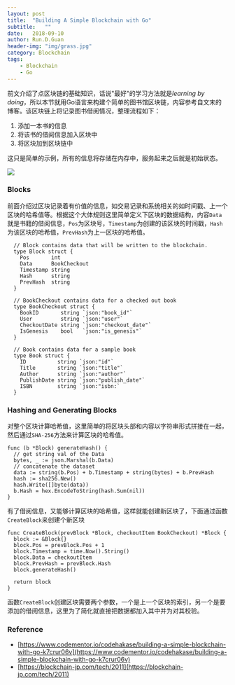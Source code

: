 ```yaml
---
layout: post
title:  "Building A Simple Blockchain with Go"
subtitle:   ""
date:   2018-09-10
author: Run.D.Guan
header-img: "img/grass.jpg"
category: Blockchain
tags:
    - Blockchain
    - Go
---
```


前文介绍了点区块链的基础知识，话说"最好"的学习方法就是*learning by doing*，所以本节就用Go语言来构建个简单的图书馆区块链，内容参考自文末的博客。该区块链上将记录图书借阅情况，整理流程如下：
1. 添加一本书的信息
2. 将该书的借阅信息加入区块中
3. 将区块加到区块链中

这只是简单的示例，所有的信息将存储在内存中，服务起来之后就是初始状态。

![](https://blockchain-jp.com/wp-content/uploads/2018/04/94716618dd7b2339e0bc797c93396611-790x450.png)

### Blocks
前面介绍过区块记录着有价值的信息，如交易记录和系统相关的如时间戳、上一个区块的哈希值等。根据这个大体规则这里简单定义下区块的数据结构，内容`Data`就是书籍的借阅信息，`Pos`为区块号，`Timestamp`为创建的该区块的时间戳，`Hash`为该区块的哈希值，`PrevHash`为上一区块的哈希值。

```golang
  // Block contains data that will be written to the blockchain.
  type Block struct {
    Pos       int
    Data      BookCheckout
    Timestamp string
    Hash      string
    PrevHash  string
  }

  // BookCheckout contains data for a checked out book
  type BookCheckout struct {
    BookID       string `json:"book_id"`
    User         string `json:"user"`
    CheckoutDate string `json:"checkout_date"`
    IsGenesis    bool   `json:"is_genesis"`
  }

  // Book contains data for a sample book
  type Book struct {
    ID          string `json:"id"`
    Title       string `json:"title"`
    Author      string `json:"author"`
    PublishDate string `json:"publish_date"`
    ISBN        string `json:"isbn:`
  }
```
### Hashing and Generating Blocks
对整个区块计算哈希值，这里简单的将区块头部和内容以字符串形式拼接在一起，然后通过`SHA-256`方法来计算区块的哈希值。

```golang
func (b *Block) generateHash() {
  // get string val of the Data
  bytes, _ := json.Marshal(b.Data)
  // concatenate the dataset
  data := string(b.Pos) + b.Timestamp + string(bytes) + b.PrevHash
  hash := sha256.New()
  hash.Write([]byte(data))
  b.Hash = hex.EncodeToString(hash.Sum(nil))
}
```
有了借阅信息，又能够计算区块的哈希值，这样就能创建新区块了，下面通过函数`CreateBlock`来创建个新区块

```golang
func CreateBlock(prevBlock *Block, checkoutItem BookCheckout) *Block {
  block := &Block{}
  block.Pos = prevBlock.Pos + 1
  block.Timestamp = time.Now().String()
  block.Data = checkoutItem
  block.PrevHash = prevBlock.Hash
  block.generateHash()

  return block
}
```

函数`CreateBlock`创建区块需要两个参数，一个是上一个区块的索引，另一个是要添加的借阅信息，这里为了简化就直接把数据都加入其中并为对其校验。






















### Reference
* [https://www.codementor.io/codehakase/building-a-simple-blockchain-with-go-k7crur06v](https://www.codementor.io/codehakase/building-a-simple-blockchain-with-go-k7crur06v)
* [https://blockchain-jp.com/tech/2011](https://blockchain-jp.com/tech/2011)
